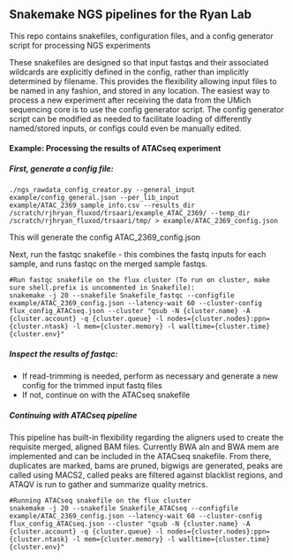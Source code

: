 ## Snakemake NGS pipelines for the Ryan Lab

This repo contains snakefiles, configuration files, and a config generator script for processing NGS experiments

These snakefiles are designed so that input fastqs and their associated wildcards are explicitly defined in the config, rather than implicitly determined by filename. This provides the flexibility allowing input files to be named in any fashion, and stored in any location. The easiest way to process a new experiment after receiving the data from the UMich sequencing core is to use the config generator script. The config generator script can be modified as needed to facilitate loading of differently named/stored inputs, or configs could even be manually edited.

#### Example: Processing the results of ATACseq experiment

##### First, generate a config file:

    ./ngs_rawdata_config_creator.py --general_input example/config_general.json --per_lib_input example/ATAC_2369_sample_info.csv --results_dir /scratch/rjhryan_fluxod/trsaari/example_ATAC_2369/ --temp_dir /scratch/rjhryan_fluxod/trsaari/tmp/ > example/ATAC_2369_config.json

This will generate the config ATAC_2369_config.json

Next, run the fastqc snakefile - this combines the fastq inputs for each sample, and runs fastqc on the merged sample fastqs.

    #Run fastqc snakefile on the flux cluster (To run on cluster, make sure shell.prefix is uncommented in Snakefile):
    snakemake -j 20 --snakefile Snakefile_fastqc --configfile example/ATAC_2369_config.json --latency-wait 60 --cluster-config flux_config_ATACseq.json --cluster "qsub -N {cluster.name} -A {cluster.account} -q {cluster.queue} -l nodes={cluster.nodes}:ppn={cluster.ntask} -l mem={cluster.memory} -l walltime={cluster.time} {cluster.env}"

##### Inspect the results of fastqc:

* If read-trimming is needed, perform as necessary and generate a new config for the trimmed input fastq files
* If not, continue on with the ATACseq snakefile

##### Continuing with ATACseq pipeline

This pipeline has built-in flexibility regarding the aligners used to create the requisite merged, aligned BAM files. Currently BWA aln and BWA mem are implemented and can be included in the ATACseq snakefile. From there, duplicates are marked, bams are pruned, bigwigs are generated, peaks are called using MACS2, called peaks are filtered against blacklist regions, and ATAQV is run to gather and summarize quality metrics.

    #Running ATACseq snakefile on the flux cluster
    snakemake -j 20 --snakefile Snakefile_ATACseq --configfile example/ATAC_2369_config.json --latency-wait 60 --cluster-config flux_config_ATACseq.json --cluster "qsub -N {cluster.name} -A {cluster.account} -q {cluster.queue} -l nodes={cluster.nodes}:ppn={cluster.ntask} -l mem={cluster.memory} -l walltime={cluster.time} {cluster.env}"


